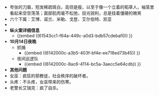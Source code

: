 - 夸张的刀眉，短发稀疏斑白，高但是瘦，以至于像一个立着的稻草人，袖笼里看起来空空荡荡；面部肌肉毫不松弛，目光锐利，总是挂着僵硬的微笑
- 六个下属：艾博、诺兰、米勒、戈登、艾尔伯特、凯亚
-
- **纵火案详细信息**
	- {{embed ((61543cc1-f64a-449c-a0d3-bdb57cdebaf0)) }}
- **10月14日夜晚**
	- 抓捕
		- {{embed ((6142000c-a3b5-403f-bf4e-ee718ed73b45)) }}
	- 夜间巡逻队
		- {{embed ((6142000c-8ac6-4114-bc5a-3aecc5e64cdb)) }}
- **其他问题**
- 女巫：疯狂的邪教徒，社会秩序的破坏者。
- 头疼：不头疼，女巫带来的伤寒。
- 老警长艾瑞克：疯了自杀。